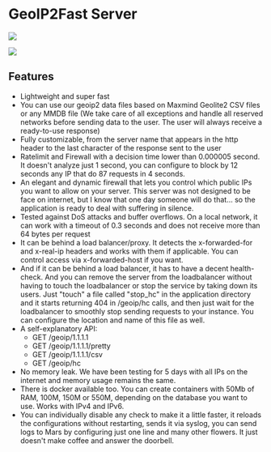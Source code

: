 # GeoIP2Fast Server

![](https://raw.githubusercontent.com/rabuchaim/geoip2fastserver/main/geoip2fast01.png)

![](https://raw.githubusercontent.com/rabuchaim/geoip2fastserver/main/geoip2fast02.png)

## Features
- Lightweight and super fast
- You can use our geoip2 data files based on Maxmind Geolite2 CSV files or any MMDB file (We take care of all exceptions and handle all reserved networks before sending data to the user. The user will always receive a ready-to-use response)
- Fully customizable, from the server name that appears in the http header to the last character of the response sent to the user
- Ratelimit and Firewall with a decision time lower than 0.000005 second. It doesn't analyze just 1 second, you can configure to block by 12 seconds any IP that do 87 requests in 4 seconds. 
- An elegant and dynamic firewall that lets you control which public IPs you want to allow on your server. This server was not designed to be face on internet, but I know that one day someone will do that... so the application is ready to deal with suffering in silence.
- Tested against DoS attacks and buffer overflows. On a local network, it can work with a timeout of 0.3 seconds and does not receive more than 64 bytes per request
- It can be behind a load balancer/proxy. It detects the x-forwarded-for and x-real-ip headers and works with them if applicable. You can control access via x-forwarded-host if you want.
- And if it can be behind a load balancer, it has to have a decent health-check. And you can remove the server from the loadbalancer without having to touch the loadbalancer or stop the service by taking down its users. Just "touch" a file called "stop_hc" in the application directory and it starts returning 404 in /geoip/hc calls, and then just wait for the loadbalancer to smoothly stop sending requests to your instance. You can configure the location and name of this file as well.
- A self-explanatory API:
  - GET /geoip/1.1.1.1
  - GET /geoip/1.1.1.1/pretty
  - GET /geoip/1.1.1.1/csv
  - GET /geoip/hc
- No memory leak. We have been testing for 5 days with all IPs on the internet and memory usage remains the same.
- There is docker available too. You can create containers with 50Mb of RAM, 100M, 150M or 550M, depending on the database you want to use. Works with IPv4 and IPv6.
- You can individually disable any check to make it a little faster, it reloads the configurations without restarting, sends it via syslog, you can send logs to Mars by configuring just one line and many other flowers. It just doesn't make coffee and answer the doorbell.
